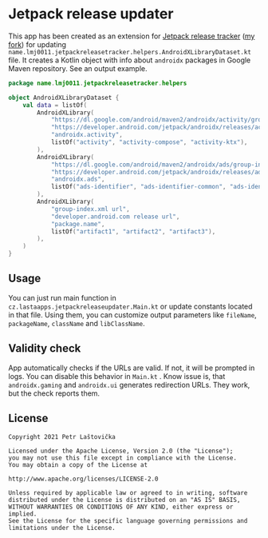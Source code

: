 # Jetpack release updater

This app has been created as an extension for [Jetpack release tracker](https://github.com/lmj0011/jetpack-release-tracker/) ([my fork](https://github.com/Lastaapps/jetpack-release-tracker)) for updating ```name.lmj0011.jetpackreleasetracker.helpers.AndroidXLibraryDataset.kt``` file. It creates a Kotlin object with info about ```androidx``` packages in Google Maven repository. See an output example.

```kotlin
package name.lmj0011.jetpackreleasetracker.helpers

object AndroidXLibraryDataset {
    val data = listOf(
        AndroidXLibrary(
            "https://dl.google.com/android/maven2/androidx/activity/group-index.xml",
            "https://developer.android.com/jetpack/androidx/releases/activity",
            "androidx.activity",
            listOf("activity", "activity-compose", "activity-ktx"),
        ),
        AndroidXLibrary(
            "https://dl.google.com/android/maven2/androidx/ads/group-index.xml",
            "https://developer.android.com/jetpack/androidx/releases/ads",
            "androidx.ads",
            listOf("ads-identifier", "ads-identifier-common", "ads-identifier-provider"),
        ),
        AndroidXLibrary(
            "group-index.xml url",
            "developer.android.com release url",
            "package.name",
            listOf("artifact1", "artifact2", "artifact3"),
        ),
    )
}
```

## Usage

You can just run main function in ```cz.lastaapps.jetpackreleaseupdater.Main.kt``` or update constants located in that file. Using them, you can customize output parameters like ```fileName```, ```packageName```, ```className``` and ```libClassName```.



## Validity check

App automatically checks if the URLs are valid. If not, it will be prompted in logs. You can disable this behavior in ```Main.kt``` .
Know issue is, that ```androidx.gaming``` and ```androidx.ui``` generates redirection URLs. They work, but the check reports them.




## License
```
Copyright 2021 Petr Laštovička

Licensed under the Apache License, Version 2.0 (the "License");
you may not use this file except in compliance with the License.
You may obtain a copy of the License at

http://www.apache.org/licenses/LICENSE-2.0

Unless required by applicable law or agreed to in writing, software
distributed under the License is distributed on an "AS IS" BASIS,
WITHOUT WARRANTIES OR CONDITIONS OF ANY KIND, either express or implied.
See the License for the specific language governing permissions and
limitations under the License.
```